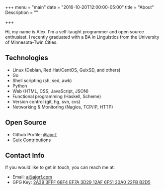 +++
menu = "main"
date = "2016-10-20T12:00:00-05:00"
title = "About"
Description = ""

+++

Hi, my name is Alex. I'm a self-taught programmer and open source enthusiast. I
recently graduated with a BA in Linguistics from the University of
Minnesota-Twin Cities.

## Technologies
- Linux (Debian, Red Hat/CentOS, GuixSD, and others)
- Go
- Shell scripting (sh, sed, awk)
- Python
- Web (HTML, CSS, JavaScript, JSON)
- Functional programming (Haskell, Scheme)
- Version control (git, hg, svn, cvs)
- Networking & Monitoring (Nagios, TCP/IP, HTTP)

## Open Source
- Github Profile: [@ajgrf](https://github.com/ajgrf)
- [Guix Contributions](http://git.savannah.gnu.org/cgit/guix.git/log/?qt=author&q=Alex+Griffin)

## Contact Info
If you would like to get in touch, you can reach me at:

- Email: [a@ajgrf.com](mailto:Alex%20Griffin%20%3Ca%40ajgrf.com%3E)
- GPG Key: [2A39 3FFF 68F4 EF7A 3D29  12AF 6F51 20A0 22FB B2D5](public_key.asc)
